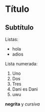 # Título
## Subtítulo
Listas:
- hola
- adios

Lista numerada:
1. Uno
2. Dos
3. Tres
4. Dani es Dani
5. uwu

**negrita** y *cursiva*
